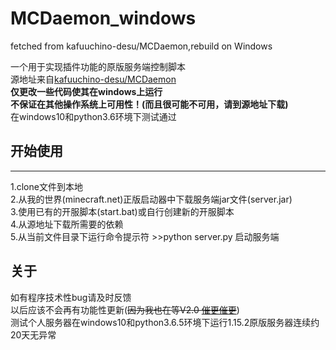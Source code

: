 # MCDaemon_windows  
fetched from kafuuchino-desu/MCDaemon,rebuild on Windows  
  
一个用于实现插件功能的原版服务端控制脚本  
源地址来自[kafuuchino-desu/MCDaemon](https://github.com/kafuuchino-desu/MCDaemon)  
__仅更改一些代码使其在windows上运行  
不保证在其他操作系统上可用性！(而且很可能不可用，请到源地址下载)__  
在windows10和python3.6环境下测试通过  


## 开始使用  
------  
 1.clone文件到本地  
 2.从我的世界(minecraft.net)正版启动器中下载服务端jar文件(server.jar)  
 3.使用已有的开服脚本(start.bat)或自行创建新的开服脚本  
 4.从源地址下载所需要的依赖  
 5.从当前文件目录下运行命令提示符 >>python server.py 启动服务端  
   
 ## 关于  
 如有程序技术性bug请及时反馈  
 以后应该不会再有功能性更新(~~因为我也在等V2.0 [催更催更](https://github.com/kafuuchino-desu/MCDaemon)~~)  
 测试个人服务器在windows10和python3.6.5环境下运行1.15.2原版服务器连续约20天无异常  
